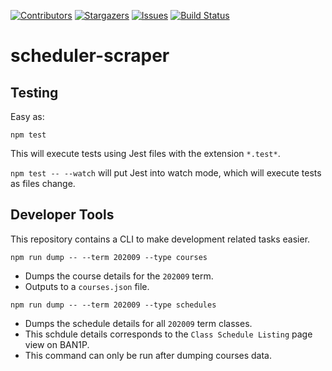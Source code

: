 [![Contributors][contributors-shield]][contributors-url]
[![Stargazers][stars-shield]][stars-url]
[![Issues][issues-shield]][issues-url]
[![Build Status][build-shield]][build-url]

# scheduler-scraper

## Testing
Easy as:

`npm test`

This will execute tests using Jest files with the extension `*.test*`.  

`npm test -- --watch` will put Jest into watch mode, which will execute tests as files change.

## Developer Tools
This repository contains a CLI to make development related tasks easier.

`npm run dump -- --term 202009 --type courses` 
- Dumps the course details for the `202009` term.
- Outputs to a `courses.json` file.

`npm run dump -- --term 202009 --type schedules` 
- Dumps the schedule details for all `202009` term classes.
- This schdule details corresponds to the `Class Schedule Listing` page view on BAN1P. 
- This command can only be run after dumping courses data.

<!-- MARKDOWN LINKS & IMAGES -->
<!-- https://www.markdownguide.org/basic-syntax/#reference-style-links -->
[contributors-shield]: https://img.shields.io/github/contributors/VikeLabs/scheduler-scraper.svg?style=flat-square
[contributors-url]: https://github.com/VikeLabs/scheduler-scraper/graphs/contributors
[stars-shield]: https://img.shields.io/github/stars/VikeLabs/scheduler-scraper.svg?style=flat-square
[stars-url]: https://github.com/VikeLabs/scheduler-scraper/stargazers
[issues-shield]: https://img.shields.io/github/issues/VikeLabs/scheduler-scraper.svg?style=flat-square
[issues-url]: https://github.com/othneildrew/VikeLabs/scheduler-scraper/issues
[build-shield]: https://travis-ci.com/VikeLabs/scheduler-scraper.svg?branch=master
[build-url]: https://travis-ci.com/VikeLabs/scheduler-scraper
